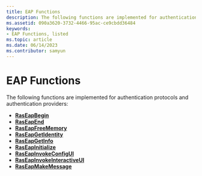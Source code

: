 ```yaml
---
title: EAP Functions
description: The following functions are implemented for authentication protocols and authentication providers.
ms.assetid: 090a3620-3732-4466-95ac-ce9cbdd36484
keywords:
- EAP Functions, listed
ms.topic: article
ms.date: 06/14/2023
ms.contributor: samyun
---
```


# EAP Functions

The following functions are implemented for authentication protocols and authentication providers:

- [**RasEapBegin**](/previous-versions/windows/desktop/legacy/aa363520(v=vs.85))
- [**RasEapEnd**](/previous-versions/windows/desktop/legacy/aa363521(v=vs.85))
- [**RasEapFreeMemory**](/windows/desktop/api/Raseapif/nf-raseapif-raseapfreememory)
- [**RasEapGetIdentity**](/windows/desktop/api/Raseapif/nf-raseapif-raseapgetidentity)
- [**RasEapGetInfo**](/windows/desktop/api/Raseapif/nf-raseapif-raseapgetinfo)
- [**RasEapInitialize**](/previous-versions/windows/desktop/legacy/aa363527(v=vs.85))
- [**RasEapInvokeConfigUI**](/windows/desktop/api/Raseapif/nf-raseapif-raseapinvokeconfigui)
- [**RasEapInvokeInteractiveUI**](/windows/desktop/api/Raseapif/nf-raseapif-raseapinvokeinteractiveui)
- [**RasEapMakeMessage**](/previous-versions/windows/desktop/legacy/aa363532(v=vs.85))
